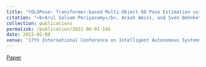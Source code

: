 ```yaml
---
title: "YOLOPose: Transformer-based Multi-Object 6D Pose Estimation using Keypoint Regression"
citation: "<b>Arul Selvam Periyasamy</b>, Arash Amini, and Sven Behnke"
collection: publications
permalink: /publication/2022-06-01-IAS
date: 2022-02-08
venue: '17th International Conference on Intelligent Autonomous Systems (IAS-17), Zagreb, Croatia <b>Best paper award</b>'
---
```

[Paper](https://arxiv.org/pdf/2205.02536.pdf)&nbsp;&nbsp;&nbsp;&nbsp;&nbsp;&nbsp;

